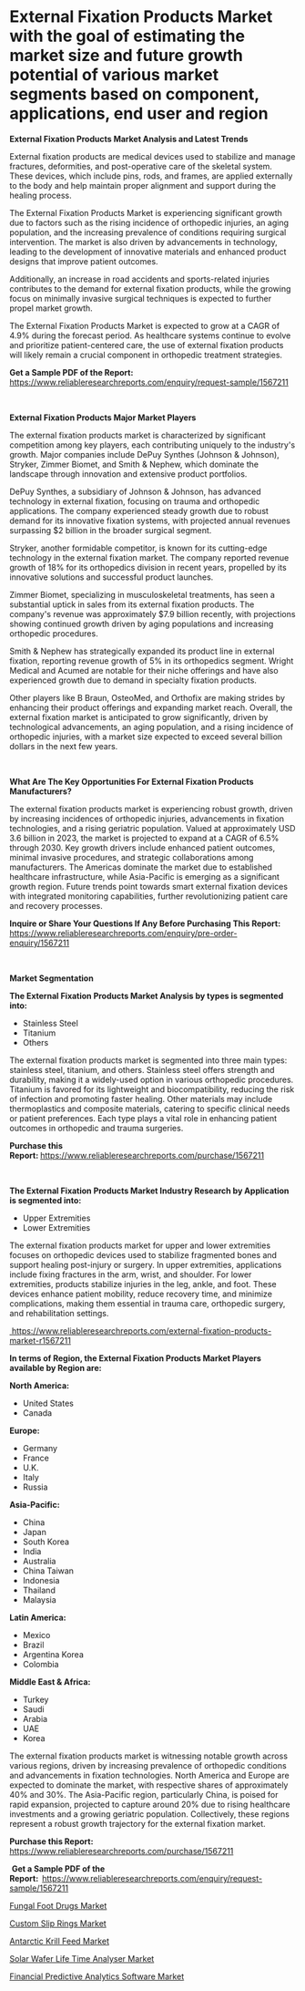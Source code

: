 <p><h1>External Fixation Products Market with the goal of estimating the market size and future growth potential of various market segments based on component, applications, end user and region</h1></p><p><strong>External Fixation Products Market Analysis and Latest Trends</strong></p>
<p><p>External fixation products are medical devices used to stabilize and manage fractures, deformities, and post-operative care of the skeletal system. These devices, which include pins, rods, and frames, are applied externally to the body and help maintain proper alignment and support during the healing process. </p><p>The External Fixation Products Market is experiencing significant growth due to factors such as the rising incidence of orthopedic injuries, an aging population, and the increasing prevalence of conditions requiring surgical intervention. The market is also driven by advancements in technology, leading to the development of innovative materials and enhanced product designs that improve patient outcomes. </p><p>Additionally, an increase in road accidents and sports-related injuries contributes to the demand for external fixation products, while the growing focus on minimally invasive surgical techniques is expected to further propel market growth. </p><p>The External Fixation Products Market is expected to grow at a CAGR of 4.9% during the forecast period. As healthcare systems continue to evolve and prioritize patient-centered care, the use of external fixation products will likely remain a crucial component in orthopedic treatment strategies.</p></p>
<p><strong>Get a Sample PDF of the Report:&nbsp;</strong> <a href="https://www.reliableresearchreports.com/enquiry/request-sample/1567211">https://www.reliableresearchreports.com/enquiry/request-sample/1567211</a></p>
<p>&nbsp;</p>
<p><strong>External Fixation Products Major Market Players</strong></p>
<p><p>The external fixation products market is characterized by significant competition among key players, each contributing uniquely to the industry's growth. Major companies include DePuy Synthes (Johnson & Johnson), Stryker, Zimmer Biomet, and Smith & Nephew, which dominate the landscape through innovation and extensive product portfolios.</p><p>DePuy Synthes, a subsidiary of Johnson & Johnson, has advanced technology in external fixation, focusing on trauma and orthopedic applications. The company experienced steady growth due to robust demand for its innovative fixation systems, with projected annual revenues surpassing $2 billion in the broader surgical segment.</p><p>Stryker, another formidable competitor, is known for its cutting-edge technology in the external fixation market. The company reported revenue growth of 18% for its orthopedics division in recent years, propelled by its innovative solutions and successful product launches.</p><p>Zimmer Biomet, specializing in musculoskeletal treatments, has seen a substantial uptick in sales from its external fixation products. The company's revenue was approximately $7.9 billion recently, with projections showing continued growth driven by aging populations and increasing orthopedic procedures.</p><p>Smith & Nephew has strategically expanded its product line in external fixation, reporting revenue growth of 5% in its orthopedics segment. Wright Medical and Acumed are notable for their niche offerings and have also experienced growth due to demand in specialty fixation products.</p><p>Other players like B Braun, OsteoMed, and Orthofix are making strides by enhancing their product offerings and expanding market reach. Overall, the external fixation market is anticipated to grow significantly, driven by technological advancements, an aging population, and a rising incidence of orthopedic injuries, with a market size expected to exceed several billion dollars in the next few years.</p></p>
<p>&nbsp;</p>
<p><strong>What Are The Key Opportunities For External Fixation Products Manufacturers?</strong></p>
<p><p>The external fixation products market is experiencing robust growth, driven by increasing incidences of orthopedic injuries, advancements in fixation technologies, and a rising geriatric population. Valued at approximately USD 3.6 billion in 2023, the market is projected to expand at a CAGR of 6.5% through 2030. Key growth drivers include enhanced patient outcomes, minimal invasive procedures, and strategic collaborations among manufacturers. The Americas dominate the market due to established healthcare infrastructure, while Asia-Pacific is emerging as a significant growth region. Future trends point towards smart external fixation devices with integrated monitoring capabilities, further revolutionizing patient care and recovery processes.</p></p>
<p><strong>Inquire or Share Your Questions If Any Before Purchasing This Report:</strong> <a href="https://www.reliableresearchreports.com/enquiry/pre-order-enquiry/1567211">https://www.reliableresearchreports.com/enquiry/pre-order-enquiry/1567211</a></p>
<p>&nbsp;</p>
<p><strong>Market Segmentation</strong></p>
<p><strong>The External Fixation Products Market Analysis by types is segmented into:</strong></p>
<p><ul><li>Stainless Steel</li><li>Titanium</li><li>Others</li></ul></p>
<p><p>The external fixation products market is segmented into three main types: stainless steel, titanium, and others. Stainless steel offers strength and durability, making it a widely-used option in various orthopedic procedures. Titanium is favored for its lightweight and biocompatibility, reducing the risk of infection and promoting faster healing. Other materials may include thermoplastics and composite materials, catering to specific clinical needs or patient preferences. Each type plays a vital role in enhancing patient outcomes in orthopedic and trauma surgeries.</p></p>
<p><strong>Purchase this Report:&nbsp;</strong><a href="https://www.reliableresearchreports.com/purchase/1567211">https://www.reliableresearchreports.com/purchase/1567211</a></p>
<p>&nbsp;</p>
<p><strong>The External Fixation Products Market Industry Research by Application is segmented into:</strong></p>
<p><ul><li>Upper Extremities</li><li>Lower Extremities</li></ul></p>
<p><p>The external fixation products market for upper and lower extremities focuses on orthopedic devices used to stabilize fragmented bones and support healing post-injury or surgery. In upper extremities, applications include fixing fractures in the arm, wrist, and shoulder. For lower extremities, products stabilize injuries in the leg, ankle, and foot. These devices enhance patient mobility, reduce recovery time, and minimize complications, making them essential in trauma care, orthopedic surgery, and rehabilitation settings.</p></p>
<p><a href="https://www.reliableresearchreports.com/external-fixation-products-market-r1567211">&nbsp;https://www.reliableresearchreports.com/external-fixation-products-market-r1567211</a></p>
<p><strong>In terms of Region, the External Fixation Products Market Players available by Region are:</strong></p>
<p>
    <p> <strong> North America: </strong>
        <ul>
            <li>United States</li>
            <li>Canada</li>
        </ul>
        </p> 
    <p> <strong> Europe: </strong>
        <ul>
            <li>Germany</li>
            <li>France</li>
            <li>U.K.</li>
            <li>Italy</li>
            <li>Russia</li>
        </ul>
        </p> 
    <p> <strong> Asia-Pacific: </strong>
        <ul>
            <li>China</li>
            <li>Japan</li>
            <li>South Korea</li>
            <li>India</li>
            <li>Australia</li>
            <li>China Taiwan</li>
            <li>Indonesia</li>
            <li>Thailand</li>
            <li>Malaysia</li>
        </ul>
        </p> 
    <p> <strong> Latin America: </strong>
        <ul>
            <li>Mexico</li>
            <li>Brazil</li>
            <li>Argentina Korea</li>
            <li>Colombia</li>
        </ul>
        </p> 
    <p> <strong> Middle East & Africa: </strong>
        <ul>
            <li>Turkey</li>
            <li>Saudi</li>
            <li>Arabia</li>
            <li>UAE</li>
            <li>Korea</li>
        </ul>
    </p>
    </p>
<p><p>The external fixation products market is witnessing notable growth across various regions, driven by increasing prevalence of orthopedic conditions and advancements in fixation technologies. North America and Europe are expected to dominate the market, with respective shares of approximately 40% and 30%. The Asia-Pacific region, particularly China, is poised for rapid expansion, projected to capture around 20% due to rising healthcare investments and a growing geriatric population. Collectively, these regions represent a robust growth trajectory for the external fixation market.</p></p>
<p><strong>Purchase this Report: </strong><a href="https://www.reliableresearchreports.com/purchase/1567211">https://www.reliableresearchreports.com/purchase/1567211</a></p>
<p>&nbsp;<strong>Get a Sample PDF of the Report:&nbsp;&nbsp;</strong><a href="https://www.reliableresearchreports.com/enquiry/request-sample/1567211">https://www.reliableresearchreports.com/enquiry/request-sample/1567211</a></p>
<p><strong></strong></p>
<p><p><a href="https://github.com/GraceTurner587/Market-Research-Report-List-1/blob/main/fungal-foot-drugs-market.md">Fungal Foot Drugs Market</a></p><p><a href="https://www.linkedin.com/pulse/future-insights-custom-slip-rings-market-trends-regional-analysis-voicf?trackingId=WNizi6ynQDWck7%2FF8fEdbA%3D%3D">Custom Slip Rings Market</a></p><p><a href="https://issuu.com/reportprime-2/docs/antarctic-krill-feed-market-size-20_b95fe1b81a39e6">Antarctic Krill Feed Market</a></p><p><a href="https://medium.com/@mosedominguez68/solar-wafer-life-time-analyser-industry-analysis-report-its-market-size-share-trends-by-e685f1365ab9">Solar Wafer Life Time Analyser Market</a></p><p><a href="https://issuu.com/reportprime-2/docs/financial-predictive-analytics-soft_a23d7d4332ff35">Financial Predictive Analytics Software Market</a></p></p>